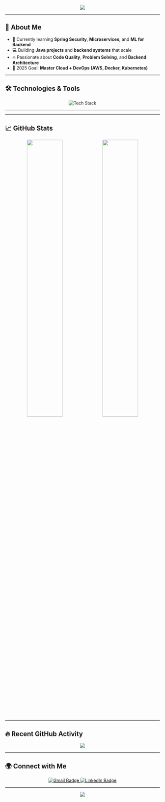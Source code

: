 <!-- Cool Header -->
<p align="center">
  <img src="https://readme-typing-svg.herokuapp.com?font=Fira+Code&size=28&pause=1000&color=00FFFF&center=true&vCenter=true&width=500&lines=Hey+%F0%9F%91%8B%2C+I'm+Rahul+M;" />
</p>


---

## 🚀 About Me
- 🌱 Currently learning **Spring Security**, **Microservices**, and **ML for Backend**
- 💻 Building **Java projects** and **backend systems** that scale
- 🔥 Passionate about **Code Quality**, **Problem Solving**, and **Backend Architecture**
- 🎯 2025 Goal: **Master Cloud + DevOps (AWS, Docker, Kubernetes)**

---

## 🛠️ Technologies & Tools

<p align="center">
  <img src="https://skillicons.dev/icons?i=java,spring,python,html,css,js,mysql,mongodb,git,github,postman,docker" alt="Tech Stack" />
</p>

---



---

## 📈 GitHub Stats

<p align="center">
  <img src="https://github-readme-stats.vercel.app/api?username=Rahul-18r&theme=radical&show_icons=true&hide_border=true" width="48%" />
  <img src="https://github-readme-streak-stats.herokuapp.com/?user=Rahul-18r&theme=radical&hide_border=true" width="48%" />
</p>

---

## 🔥 Recent GitHub Activity

<p align="center">
  <img src="https://github-readme-activity-graph.vercel.app/graph?username=Rahul-18r&theme=react-dark&hide_border=true&area=true" />
</p>

---

## 🌍 Connect with Me

<p align="center">
  <a href="mailto:your-email@example.com">
    <img src="https://img.shields.io/badge/Gmail-D14836?style=for-the-badge&logo=gmail&logoColor=white" alt="Gmail Badge"/>
  </a>
  <a href="https://linkedin.com/in/your-linkedin-id">
    <img src="https://img.shields.io/badge/LinkedIn-0077B5?style=for-the-badge&logo=linkedin&logoColor=white" alt="LinkedIn Badge"/>
  </a>
</p>

---

<!-- Cool Footer -->
<p align="center">
  <img src="https://capsule-render.vercel.app/api?type=waving&color=00BFFF&height=100&section=footer"/>
</p>
